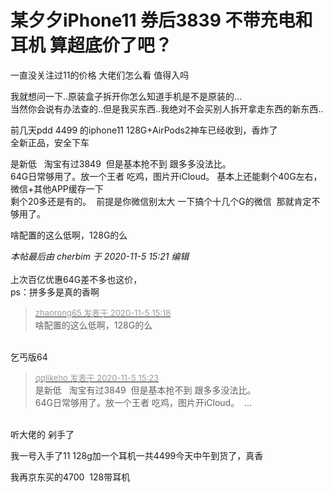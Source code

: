 # 某夕夕iPhone11 券后3839 不带充电和耳机 算超底价了吧？


一直没关注过11的价格 大佬们怎么看 值得入吗

我就想问一下..原装盒子拆开你怎么知道手机是不是原装的...<br />
当然你会说有办法查的..但是我买东西..我绝对不会买别人拆开拿走东西的新东西..

前几天pdd 4499 的iphone11 128G+AirPods2神车已经收到，香炸了<img src="static/image/smiley/default/hug.gif" smilieid="13" border="0" alt="" /><img src="static/image/smiley/default/hug.gif" smilieid="13" border="0" alt="" /><img src="static/image/smiley/default/hug.gif" smilieid="13" border="0" alt="" /><br />
全新正品，安全下车

是新低&nbsp; &nbsp;淘宝有过3849&nbsp;&nbsp;但是基本抢不到 跟多多没法比。<br />
64G日常够用了。放一个王者 吃鸡，图片开iCloud。 基本上还能剩个40G左右，微信+其他APP缓存一下 <br />
剩个20多还是有的。&nbsp;&nbsp;前提是你微信别太大 一下搞个十几个G的微信&nbsp;&nbsp;那就肯定不够用了。

啥配置的这么低啊，128G的么

<i class="pstatus"> 本帖最后由 cherbim 于 2020-11-5 15:21 编辑 </i><br />
<br />
上次百亿优惠64G差不多也这价，<br />
ps：拼多多是真的香啊

<div class="quote"><blockquote><font size="2"><a href="https://www.hostloc.com/forum.php?mod=redirect&amp;goto=findpost&amp;pid=9406842&amp;ptid=762812" target="_blank"><font color="#999999">zhaorong65 发表于 2020-11-5 15:18</font></a></font><br />
啥配置的这么低啊，128G的么</blockquote></div><br />
乞丐版64

<div class="quote"><blockquote><font size="2"><a href="https://www.hostloc.com/forum.php?mod=redirect&amp;goto=findpost&amp;pid=9406863&amp;ptid=762812" target="_blank"><font color="#999999">qqlikeho 发表于 2020-11-5 15:23</font></a></font><br />
是新低&nbsp; &nbsp;淘宝有过3849&nbsp;&nbsp;但是基本抢不到 跟多多没法比。<br />
64G日常够用了。放一个王者 吃鸡，图片开iCloud。&nbsp;&nbsp;...</blockquote></div><br />
听大佬的 剁手了

我一号入手了11 128g加一个耳机一共4499今天中午到货了，真香

我再京东买的4700&nbsp;&nbsp;128带耳机
